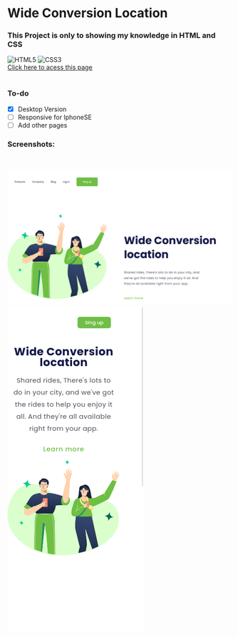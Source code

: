 # Wide Conversion Location

### This Project is only to showing my knowledge in HTML and CSS<br>
![HTML5](https://img.shields.io/badge/html5-%23E34F26.svg?style=for-the-badge&logo=html5&logoColor=white) ![CSS3](https://img.shields.io/badge/css3-%231572B6.svg?style=for-the-badge&logo=css3&logoColor=white)<br>
[Click here to acess this page](https://autstories.github.io/Wide-Conversion-Location/)<br><br>
### To-do
- [x] Desktop Version
- [ ] Responsive for IphoneSE
- [ ] Add other pages<br>
### Screenshots: 
<br>

![Desktop Screenshot](/assets/desktop.png)
![IphoneSE Screenshot](/assets/mobileIphoneSE.png)

